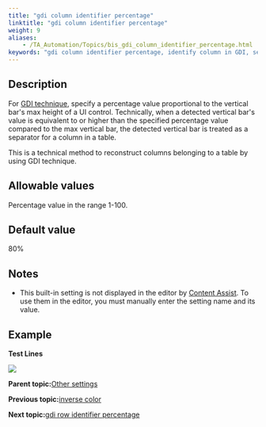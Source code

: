 ```yaml
--- 
title: "gdi column identifier percentage"
linktitle: "gdi column identifier percentage"
weight: 9
aliases: 
    - /TA_Automation/Topics/bis_gdi_column_identifier_percentage.html
keywords: "gdi column identifier percentage, identify column in GDI, set maximum height of vertical bar to be treated as separator for table column, column identification in GDI using GDI technique"
---
```


## Description

For [GDI technique](/TA_Automation/Topics/aut_text_recognition_techniques.html), specify a percentage value proportional to the vertical bar's max height of a UI control. Technically, when a detected vertical bar's value is equivalent to or higher than the specified percentage value compared to the max vertical bar, the detected vertical bar is treated as a separator for a column in a table.

This is a technical method to reconstruct columns belonging to a table by using GDI technique.

## Allowable values

Percentage value in the range 1-100.

## Default value

80%

## Notes

-   This built-in setting is not displayed in the editor by [Content Assist](/TA_Help/Topics/ug_content_assist.html). To use them in the editor, you must manually enter the setting name and its value.

## Example

**Test Lines**

![](/images//Images/bis_gdi_gdi_column_identifier_percentage_pgm.png)

**Parent topic:**[Other settings](/TA_Automation/Topics/bis_other.html)

**Previous topic:**[inverse color](/TA_Automation/Topics/bis_inverse_color.html)

**Next topic:**[gdi row identifier percentage](/TA_Automation/Topics/bis_gdi_row_identifier_percentage.html)


